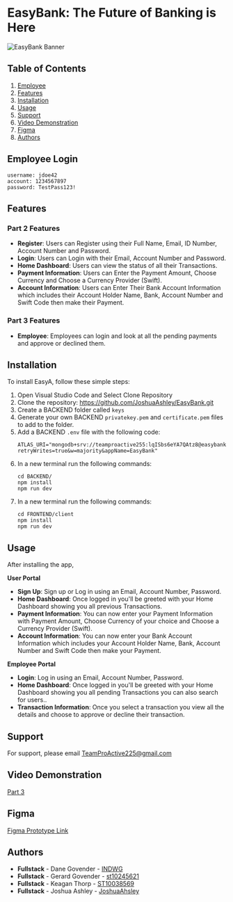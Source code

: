 # EasyBank: The Future of Banking is Here
![EasyBank Banner](https://github.com/user-attachments/assets/05f2f742-03e7-4649-b431-8beb4a24e428)

## Table of Contents

1. [Employee](#employee-login)
1. [Features](#features)
4. [Installation](#installation)
1. [Usage](#usage)
2. [Support](#support)
2. [Video Demonstration](#video-demonstartion)
3. [Figma](#figma)
4. [Authors](#authors)

## Employee Login
```
username: jdoe42
account: 1234567897
password: TestPass123!
```

## Features

### Part 2 Features

- **Register**: Users can Register using their Full Name, Email, ID Number, Account Number and Password.
- **Login**: Users can Login with their Email, Account Number and Password.
- **Home Dashboard**: Users can view the status of all their Transactions.
- **Payment Information**: Users can Enter the Payment Amount, Choose Currency and Choose a Currency Provider (Swift).
- **Account Information**: Users can Enter Their Bank Account Information which includes their Account Holder Name, Bank, Account Number and Swift Code then make their Payment.

### Part 3 Features

- **Employee**: Employees can login and look at all the pending payments and approve or declined them.

## Installation

To install EasyA, follow these simple steps:

1. Open Visual Studio Code and Select Clone Repository
2. Clone the repository: https://github.com/JoshuaAshley/EasyBank.git
3. Create a BACKEND folder called `keys`
4. Generate your own BACKEND `privatekey.pem` and `certificate.pem` files to add to the folder.
5. Add a BACKEND `.env` file with the following code:
   ```
   ATLAS_URI="mongodb+srv://teamproactive255:lqISbs6eYA7QAtz8@easybank.mpud5.mongodb.net/?retryWrites=true&w=majority&appName=EasyBank"
   ```
6. In a new terminal run the following commands:
   ```
   cd BACKEND/
   npm install
   npm run dev
   ```
7. In a new terminal run the following commands:
   ```
   cd FRONTEND/client
   npm install
   npm run dev
   ```

## Usage

After installing the app,

**User Portal**
- **Sign Up**: Sign up or Log in using an Email, Account Number, Password.
- **Home Dashboard**: Once logged in you'll be greeted with your Home Dashboard showing you all previous Transactions.
- **Payment Information**: You can now enter your Payment Information with Payment Amount, Choose Currency of your choice and Choose a Currency Provider (Swift).
- **Account Information**: You can now enter your Bank Account Information which includes your Account Holder Name, Bank, Account Number and Swift Code then make your Payment.

**Employee Portal**
- **Login**: Log in using an Email, Account Number, Password.
- **Home Dashboard**: Once logged in you'll be greeted with your Home Dashboard showing you all pending Transactions you can also search for users..
- **Transaction Information**: Once you select a transaction you view all the details and choose to approve or decline their transaction.
  
## Support

For support, please email TeamProActive225@gmail.com

## Video Demonstration

[Part 3](https://youtu.be/y99lI4dydNw)

## Figma

[Figma Prototype Link](https://www.figma.com/design/eI1s7gijrcDyq7rXr9v3j5/OPSC?node-id=952-2559&t=4thINdvopTTsU1Vs-1)

## Authors

- **Fullstack** - Dane Govender - [INDWG](https://github.com/INDWG)
- **Fullstack** - Gerard Govender - [st10245621](https://github.com/st10245621)
- **Fullstack** - Keagan Thorp - [ST10038569](https://github.com/ST10038569)
- **Fullstack** - Joshua Ashley - [JoshuaAhsley](https://github.com/JoshuaAshley)
